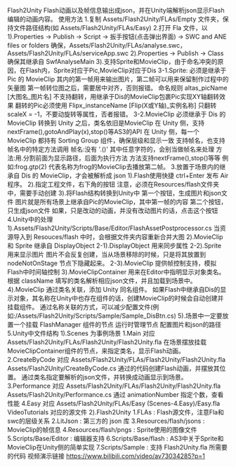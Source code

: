 Flash2Unity
Flash动画以及帧信息输出成json，并在Unity端解析json显示Flash编辑的动画内容。
使用方法
	1.复制 Assets/Flash2Unity/FLAs/Empty 文件夹，保持文件路径结构(如 Assets/Flash2Unity/FLAs/Easy)
	2.打开 Fla 文件，以
		1).Properties -> Publish -> Script -> 扳手按钮(点击弹出界面) -> SWC and ANE files or folders
			确保，Assets/Flash2Unity/FLAs/analyse.swc，Assets/Flash2Unity/FLAs/serviceApp.swc
        2).Properties -> Publish -> Class 
            确保其继承自 SwfAnalyseMain
        3).支持Sprite和MovieClip，由于命名冲突的原因，在Flash内，Sprite对应于Pic,MovieClip对应于Dis
            3-1.Sprite:
                必须是继承于 Pic 的 MovieClip
					其内的第一帧用来输出图片，第二帧可以用来保留制作过程中的矢量图
					第一帧转位图之后，需要居中对齐，否则报错。
				命名规则 altas_picName [大图名_图片名]
				不支持翻转，用继承于Dis的MovieClip包裹Pic实现XY轴翻转效果
					翻转的Pic必须使用 Flipx_instanceName [Flip(X或Y轴)_实例名称]
					只翻转scaleX = -1，不要动旋转等属性，否者报错。
			3-2.MovieClip
				必须继承于 Dis 的 MovieClip
					转换到 Unity 之后，类名依旧是MovieClip
					在 Unity 侧，支持nextFrame(),gotoAndPlay(x),stop()等AS3的API
					在 Unity 侧，每一个 MovieClip 都持有 Sorting Group 组件，确保层级和显示一致
					支持帧名，也支持帧名中的特定方法调用
						帧名:没有 '.()' 其中任意字符的，会别当做帧名来处理
						方法:用.分割前面为显示路径，后面为执行方法
							方法支持nextFrame(),stop()等等
								例如:frog.gtp(2) 代表名称为frog的MovieClip去播放第二帧。
	3.放置于场景内的继承自 Dis 的 MovieClip，才会被解析成 json
		1).Flash使用快捷 ctrl+Enter 发布 Air 程序。
		2).指定工程文件，右下角的按钮
			注意，必须在Resources/flash文件夹中，需要手动创建
		3).将Flash结构转换到Unity中
			第一个按钮，生成图片和json文件
				图片就是所有场景上继承自Pic的MovieClip，其中第一帧的内容
			第二个按钮，只生成json文件
				如果，只是改动的动画，并没有改动图片的话，点击这个按钮
	4.Unity中的处理
		1).Assets/Flash2Unity/Scripts/Base/Editor/FlashAssetPostprocessor.cs
			当资源导入到 Resouces/flash 中时，会根据文件夹内容重新合并大图
		2).MovieClip 和 Sprite 继承自 DisplayObject
			2-1).DisplayObject 用来同步属性
			2-2).Sprite 用来显示图片
				图片不会反复创建，当从场景移除的时候，只是将其放置到 nodeNotOnStage 节点下隐藏起来。
			2-3).MovieClip 提供帧控制支持，模拟Flash中时间轴控制
		3).MovieClipContainer 用来在Editor中指明显示对象类名。
			根据 className 填写的类名解析相应json文件，并且加载到场景中。
		4).MovieClip 通过类名关联，添加 Unity 同名组件。
			如果Flash中继承自Dis的显示对象，其名称在Unity中也存在组件的话，创建MovieClip的时候会自动创建并挂载组件。
				通过名称关联的方式，可以减少配置文件(例如:/Assets/Flash2Unity/Scripts/Sample/Sample_DisBtn.cs)
		5).场景中一定要放置一个挂载 FlashManager 组件的节点
			运行时管理节点
			配置图片和json的路径
	5.Unity中文件结构
		1).Scenes 为事例场景
			1.Main 对应 Assets/Flash2Unity/FLAs/Flash2Unity/Flash2Unity.fla
				在场景摆放挂载MovieClipContainer组件的节点，来指定类名，显示Flash动画。
			2.CreateByCode 对应 Assets/Flash2Unity/FLAs/Flash2Unity/Flash2Unity.fla
				Assets/Flash2Unity/CreateByCode.cs 通过的代码创建Flash动画，并摆放其位置。
				通过类名指定要解析的json文件，并转换成动画显示到场景。
			3.Performance 对应 Assets/Flash2Unity/FLAs/Flash2Unity/Flash2Unity.fla
				Assets/Flash2Unity/Performance.cs 通过 animationNumber 指定个数，查看性能
			4.Easy 对应 Assets/Flash2Unity/FLAs/Easy (Scenes-4.Easy)/Easy.fla
				VideoTutorials 对应的源文件
		2).Flash2Unity
			1.FLAs                  : Flash源文件，注意Fla和swc的层级关系
			2.LitJson               : 第三方的 json 库
			3.Resources/flash/jsons : MovieClip的帧信息
			4.Resources/flash/pngs  : Sprite使用的图像文件
			5.Scripts/Base/Editor   : 编辑器支持
			6.Scripts/Base/flash    : AS3中关于Sprite和MovieClip在Unity侧的简单实现
			7.Scripts/Sample        : 支持 Flash2Unity.fla 所需要的代码
视频演示链接
https://www.bilibili.com/video/av73034285?p=1
		
	
		
		
			
	
		
				
		

